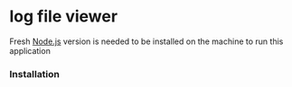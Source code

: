 # log file viewer

Fresh [Node.js](https://nodejs.org/en/download/) version is needed to be installed on the machine to run this application
### Installation
